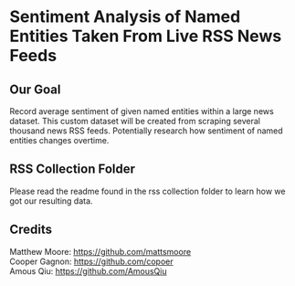 # Sentiment Analysis of Named Entities Taken From Live RSS News Feeds

## Our Goal

Record average sentiment of given named entities within a large news dataset. This custom dataset will be created from scraping several thousand news RSS feeds. Potentially research how sentiment of named entities changes overtime.


## RSS Collection Folder

Please read the readme found in the rss collection folder to learn how we got our resulting data.

## Credits

Matthew Moore: https://github.com/mattsmoore <br>
Cooper Gagnon: https://github.com/copoer <br>
Amous Qiu: https://github.com/AmousQiu

